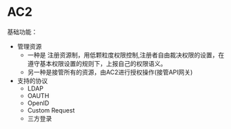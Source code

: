 # AC2

基础功能：

+ 管理资源
    + 一种是 注册资源制，用低颗粒度权限控制,注册者自由裁决权限的设置，在遵守基本权限设置的规则下，上报自己的权限语义。
    + 另一种是接管所有的资源，由AC2进行授权操作(接管API网关)
+ 支持的协议
    + LDAP
    + OAUTH
    + OpenID
    + Custom Request
    + 三方登录






